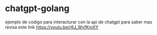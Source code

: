 # chatgpt-golang
ejemplo de codigo para interacturar con la api de chatgpt para saber mas revisa este link https://youtu.be/r6J_WyfKmXY
